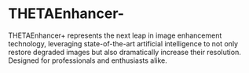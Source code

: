 # THETAEnhancer-
THETAEnhancer+ represents the next leap in image enhancement technology, leveraging state-of-the-art artificial intelligence to not only restore degraded images but also dramatically increase their resolution. Designed for professionals and enthusiasts alike.
